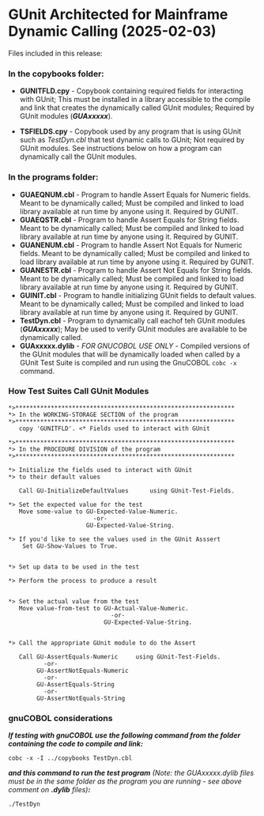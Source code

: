 # GUnit Architected for Mainframe Dynamic Calling (2025-02-03)

Files included in this release:

### In the copybooks folder:

* **GUNITFLD.cpy** - Copybook containing required fields for interacting with GUnit; This must be installed in a library accessible to the compile and link that creates the dynamically called GUnit modules; Required by GUnit modules (***GUAxxxxx***).

* **TSFIELDS.cpy** - Copybook used by any program that is using GUnit such as *TestDyn.cbl* that test dynamic calls to GUnit; Not required by GUnit modules.  See instructions below on how a program can dynamically call the GUnit modules.


### In the programs folder:

* **GUAEQNUM.cbl** - Program to handle Assert Equals for Numeric fields.  Meant to be dynamically called; Must be compiled and linked to load library available at run time by anyone using it. Required by GUNIT.
* **GUAEQSTR.cbl** - Program to handle Assert Equals for String fields.  Meant to be dynamically called; Must be compiled and linked to load library available at run time by anyone using it. Required by GUNIT.
* **GUANENUM.cbl** - Program to handle Assert Not Equals for Numeric fields.  Meant to be dynamically called; Must be compiled and linked to load library available at run time by anyone using it. Required by GUNIT.
* **GUANESTR.cbl** - Program to handle Assert Not Equals for String fields.  Meant to be dynamically called; Must be compiled and linked to load library available at run time by anyone using it. Required by GUNIT.
* **GUINIT.cbl** - Program to handle initializing GUnit fields to default values.  Meant to be dynamically called; Must be compiled and linked to load library available at run time by anyone using it. Required by GUNIT.
* **TestDyn.cbl** - Program to dynamically call eachof teh GUnit modules (***GUAxxxxx***); May be used to verify GUnit modules are available to be dynamically called.
* **GUAxxxxx.dylib** - *FOR GNUCOBOL USE ONLY* - Compiled versions of the GUnit modules that will be dynamically loaded when called by a GUnit Test Suite is compiled and run using the GnuCOBOL `cobc -x` command.

### How Test Suites Call GUnit Modules
```
*>**************************************************************
*> In the WORKING-STORAGE SECTION of the program
*>**************************************************************
   copy 'GUNITFLD'. <* Fields used to interact with GUnit

*>**************************************************************
*> In the PROCEDURE DIVISION of the program
*>************************************************************** 

*> Initialize the fields used to interact with GUnit 
*> to their default values

   Call GU-InitializeDefaultValues      using GUnit-Test-Fields.

*> Set the expected value for the test
   Move some-value to GU-Expected-Value-Numeric.
                        -or-
                      GU-Expected-Value-String.

*> If you'd like to see the values used in the GUnit Asssert
    Set GU-Show-Values to True.                   


*> Set up data to be used in the test

*> Perform the process to produce a result


*> Set the actual value from the test
   Move value-from-test to GU-Actual-Value-Numeric.
                             -or-
                           GU-Expected-Value-String.


*> Call the appropriate GUnit module to do the Assert 
 
   Call GU-AssertEquals-Numeric     using GUnit-Test-Fields.
          -or-
        GU-AssertNotEquals-Numeric
          -or-      
        GU-AssertEquals-String
          -or-          
        GU-AssertNotEquals-String             
```

### gnuCOBOL considerations

***If testing with gnuCOBOL use the following command from the folder containing the code to compile and link:***

```cobc -x -I ../copybooks TestDyn.cbl ``` 

***and this command to run the test program*** *(Note: the GUAxxxxx.dylib files must be in the same folder as the program you are running - see above comment on ***.dylib*** files)****:***

```./TestDyn```
